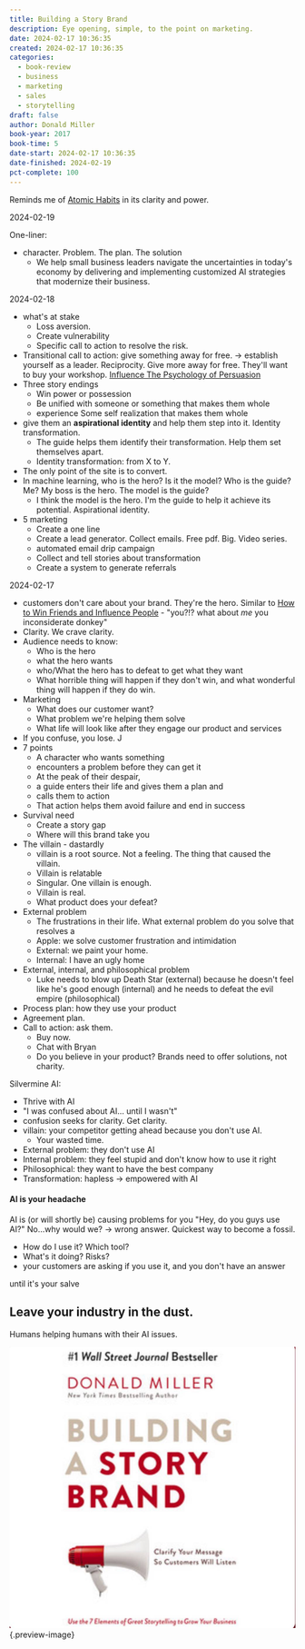 ```yaml
---
title: Building a Story Brand
description: Eye opening, simple, to the point on marketing.
date: 2024-02-17 10:36:35
created: 2024-02-17 10:36:35
categories:
  - book-review
  - business
  - marketing
  - sales
  - storytelling
draft: false
author: Donald Miller
book-year: 2017
book-time: 5
date-start: 2024-02-17 10:36:35
date-finished: 2024-02-19
pct-complete: 100
---
```

Reminds me of [Atomic Habits](atomic-habits.md) in its clarity and power.

2024-02-19

One-liner:

- character. Problem. The plan. The solution 
	- We help small business leaders navigate the uncertainties in today's economy by delivering and implementing customized AI strategies that modernize their business. 


2024-02-18

- what's at stake
	- Loss aversion. 
	- Create vulnerability
	- Specific call to action to resolve the risk.
- Transitional call to action: give something away for free. → establish yourself as a leader. Reciprocity. Give more away for free. They'll want to buy your workshop. [Influence The Psychology of Persuasion](influence-the-psychology-of-persuasion.md)
- Three story endings
	- Win power or possession
	- Be unified with someone or something that makes them whole
	- experience Some self realization that makes them whole
- give them an **aspirational identity** and help them step into it. Identity transformation. 
	- The guide helps them identify their transformation. Help them set themselves apart. 
	- Identity transformation: from X to Y. 
- The only point of the site is to convert. 
- In machine learning, who is the hero? Is it the model? Who is the guide? Me? My boss is the hero. The model is the guide?
	- I think the model is the hero. I'm the guide to help it achieve its potential. Aspirational identity. 
- 5 marketing
	- Create a one line
	- Create a lead generator. Collect emails. Free pdf. Big. Video series. 
	- automated email drip campaign
	- Collect and tell stories about transformation 
	- Create a system to generate referrals

2024-02-17

- customers don't care about your brand. They're the hero. Similar to [How to Win Friends and Influence People](how-to-win-friends-and-influence-people.md) - "you?!? what about *me* you inconsiderate donkey"
- Clarity. We crave clarity. 
- Audience needs to know:
	- Who is the hero
	- what the hero wants
	- who/What the hero has to defeat to get what they want
	- What horrible thing will happen if they don't win, and what wonderful thing will happen if they do win. 
- Marketing
	- What does our customer want?
	- What problem we're helping them solve
	- What life will look like after they engage our product and services
- If you confuse, you lose. J
- 7 points
	- A character who wants something
	- encounters a problem before they can get it
	- At the peak of their despair, 
	- a guide enters their life and gives them a plan and 
	- calls them to action
	- That action helps them avoid failure and end in success
- Survival need
	- Create a story gap
	- Where will this brand take you
- The villain - dastardly
	- villain is a root source. Not a feeling. The thing that caused the villain. 
	- Villain is relatable 
	- Singular. One villain is enough. 
	- Villain is real. 
	- What product does your defeat?
- External problem
	- The frustrations in their life. What external problem do you solve that resolves a 
	- Apple: we solve customer frustration and intimidation
	- External: we paint your home. 
	- Internal: I have an ugly home
- External, internal, and philosophical problem
	- Luke needs to blow up Death Star (external) because he doesn't feel like he's good enough (internal) and he needs to defeat the evil empire (philosophical)
- Process plan: how they use your product 
- Agreement plan. 
- Call to action: ask them. 
	- Buy now. 
	- Chat with Bryan
	- Do you believe in your product? Brands need to offer solutions, not charity. 


Silvermine AI: 

- Thrive with AI
- "I was confused about AI... until I wasn't"
- confusion seeks for clarity. Get clarity. 
- villain: your competitor getting ahead because you don't use AI. 
	- Your wasted time. 
- External problem: they don't use AI
- Internal problem: they feel stupid and don't know how to use it right
- Philosophical: they want to have the best company
- Transformation: hapless → empowered with AI 


#### AI is your headache
AI is (or will shortly be) causing problems for you
"Hey, do you guys use AI?" No...why would we? → wrong answer. Quickest way to become a fossil. 

- How do I use it? Which tool?
- What's it doing? Risks?
- your customers are asking if you use it, and you don't have an answer

until it's your salve

Leave your industry in the dust. 
- 

Humans helping humans with their AI issues.





![Storybrand](../img/book-building-a-story-brand.jpeg){.preview-image}
